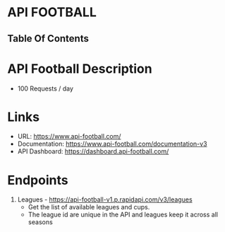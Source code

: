 # API FOOTBALL

## Table Of Contents

# API Football Description
* 100 Requests / day

# Links
- URL: https://www.api-football.com/  
- Documentation: https://www.api-football.com/documentation-v3
- API Dashboard: https://dashboard.api-football.com/

# Endpoints
1. Leagues - https://api-football-v1.p.rapidapi.com/v3/leagues
    - Get the list of available leagues and cups.
    - The league id are unique in the API and leagues keep it across all seasons